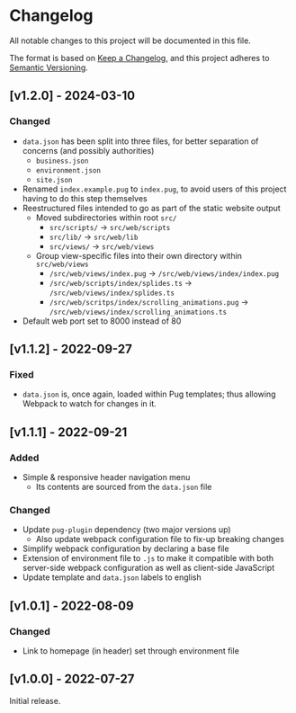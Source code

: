 # Changelog
All notable changes to this project will be documented in this file.

The format is based on [Keep a Changelog](https://keepachangelog.com/en/1.0.0/),
and this project adheres to [Semantic Versioning](https://semver.org/spec/v2.0.0.html).

## [v1.2.0] - 2024-03-10

### Changed
- `data.json` has been split into three files, for better separation of concerns (and possibly authorities)
  - `business.json`
  - `environment.json`
  - `site.json`
- Renamed `index.example.pug` to `index.pug`, to avoid users of this project having to do this step themselves
- Reestructured files intended to go as part of the static website output
  - Moved subdirectories within root `src/`
    - `src/scripts/` -> `src/web/scripts`
    - `src/lib/` -> `src/web/lib`
    - `src/views/` -> `src/web/views`
  - Group view-specific files into their own directory within `src/web/views`
    - `/src/web/views/index.pug` -> `/src/web/views/index/index.pug`
    - `/src/web/scripts/index/splides.ts` -> `/src/web/views/index/splides.ts`
    - `/src/web/scritps/index/scrolling_animations.pug` -> `/src/web/views/index/scrolling_animations.ts`
- Default web port set to 8000 instead of 80

## [v1.1.2] - 2022-09-27

### Fixed
- `data.json` is, once again, loaded within Pug templates; thus allowing Webpack to watch for changes in it.

## [v1.1.1] - 2022-09-21

### Added
- Simple & responsive header navigation menu
  - Its contents are sourced from the `data.json` file

### Changed
- Update `pug-plugin` dependency (two major versions up)
  - Also update webpack configuration file to fix-up breaking changes
- Simplify webpack configuration by declaring a base file
- Extension of environment file to `.js` to make it compatible with both server-side webpack configuration as well as client-side JavaScript
- Update template and `data.json` labels to english


## [v1.0.1] - 2022-08-09

### Changed
- Link to homepage (in header) set through environment file


## [v1.0.0] - 2022-07-27

Initial release.
